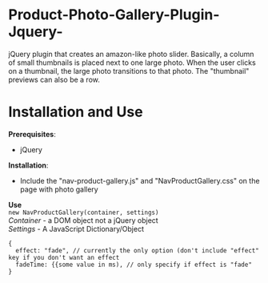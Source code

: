 # Product-Photo-Gallery-Plugin-Jquery-
jQuery plugin that creates an amazon-like photo slider. Basically, a column of small thumbnails is placed next to one large photo. When the user clicks on a thumbnail, the large photo transitions to that photo. The "thumbnail" previews can also be a row.

# Installation and Use

**Prerequisites**:
- jQuery  

**Installation**:
- Include the "nav-product-gallery.js" and "NavProductGallery.css" on the page with photo gallery

**Use**  
```new NavProductGallery(container, settings)```  
*Container* - a DOM object not a jQuery object  
*Settings* - A JavaScript Dictionary/Object  
```
{
  effect: "fade", // currently the only option (don't include "effect" key if you don't want an effect
  fadeTime: {{some value in ms), // only specify if effect is "fade"
}
```

